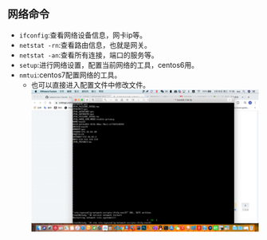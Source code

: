 ## 网络命令
- `ifconfig`:查看网络设备信息，网卡ip等。
- `netstat -rn`:查看路由信息，也就是网关。
- `netstat -an`:查看所有连接，端口的服务等。
- `setup`:进行网络设置，配置当前网络的工具，centos6用。
- `nmtui`:centos7配置网络的工具。
  - 也可以直接进入配置文件中修改文件。
    ![](../截图/截屏2020-03-1817.36.28.png)